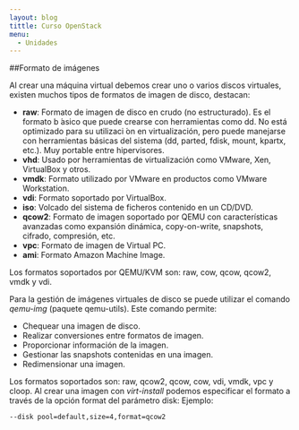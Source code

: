 ```yaml
---
layout: blog
tittle: Curso OpenStack
menu:
  - Unidades
---
```


##Formato de imágenes

Al crear una máquina virtual debemos crear uno o varios discos virtuales, existen muchos tipos de formatos de imagen de disco, destacan:

* **raw**: Formato de imagen de disco en crudo (no estructurado). Es el formato b ́asico que puede crearse con herramientas como dd. No está optimizado para su utilizaci ́on en virtualización, pero puede manejarse con herramientas básicas del sistema (dd, parted, fdisk, mount, kpartx, etc.). Muy portable entre hipervisores.
* **vhd**: Usado por herramientas de virtualización como VMware, Xen, VirtualBox y otros.
* **vmdk**: Formato utilizado por VMware en productos como VMware Workstation.
* **vdi**: Formato soportado por VirtualBox.
* **iso**: Volcado del sistema de ficheros contenido en un CD/DVD.
* **qcow2**: Formato de imagen soportado por QEMU con características avanzadas como expansión dinámica, copy-on-write, snapshots, cifrado, compresión, etc.
* **vpc**: Formato de imagen de Virtual PC.
* **ami**: Formato Amazon Machine Image.

Los formatos soportados por QEMU/KVM son: raw, cow, qcow, qcow2, vmdk y vdi.

Para la gestión de imágenes virtuales de disco se puede utilizar el comando *qemu-img* (paquete qemu-utils). Este comando permite:

* Chequear una imagen de disco.
* Realizar conversiones entre formatos de imagen.
* Proporcionar información de la imagen.
* Gestionar las snapshots contenidas en una imagen.
* Redimensionar una imagen.

Los formatos soportados son: raw, qcow2, qcow, cow, vdi, vmdk, vpc y cloop.
Al crear una imagen con *virt-install* podemos especificar el formato a través de la opción format del parámetro disk: Ejemplo:

	--disk pool=default,size=4,format=qcow2